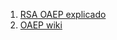 1. [RSA OAEP explicado][rsa-oaep]
1. [OAEP wiki][oaepidia]

[rsa-oaep]: https://asecuritysite.com/encryption/rsa_oaep
[oaepidia]: https://en.wikipedia.org/wiki/Optimal_asymmetric_encryption_padding

